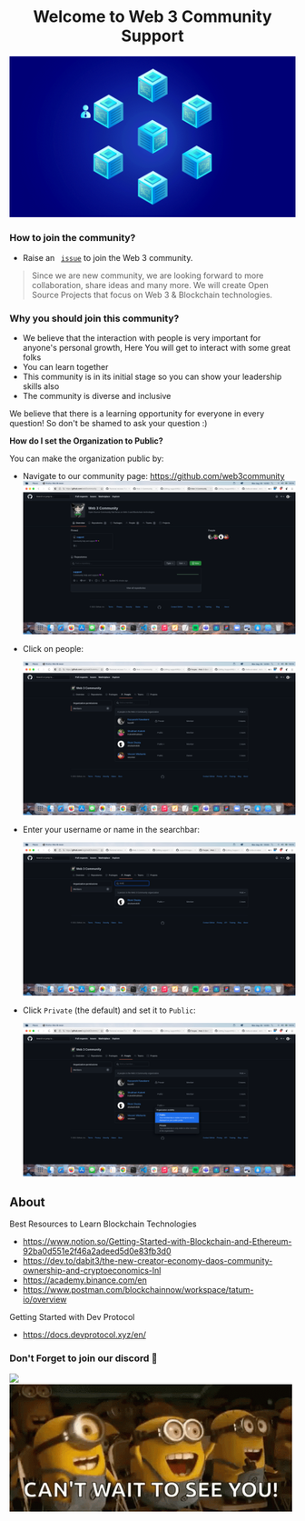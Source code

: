 <h1 align="center"> Welcome to Web 3 Community Support</h1>
<img alt= "Banner" src= "/Images/blockchain.gif">

### How to join the community?

- Raise an <code> [issue](https://github.com/web3community/support/issues/new?assignees=&labels=github-invitation&template=invitation.yml&title=Please+invite+me+to+the+community)</code> to join the Web 3 community.

> Since we are new community, we are looking forward to more collaboration, share ideas and many more. We will create Open Source Projects that focus on Web 3 & Blockchain technologies.

### Why you should join this community?

- We believe that the interaction with people is very important for anyone's personal growth, Here You will get to interact with some great folks 
- You can learn together
- This community is in its initial stage so you can show your leadership skills also
- The community is diverse and inclusive


We believe that there is a learning opportunity for everyone in every question! So don't be shamed to ask your question :)


**How do I set the Organization to Public?** 

You can make the organization public by:  

- Navigate to our community page: https://github.com/web3community
  <img src= "./Images/Step1.png">
- Click on people:
	
	<img src="./Images/Step2.png">

- Enter your username or name in the searchbar:
	
	<img src="./Images/Step 3.png">
  
- Click `Private` (the default) and set it to `Public`:
	
	<img src="./Images/Step4.png">

  
## About

Best Resources to Learn Blockchain Technologies 
- https://www.notion.so/Getting-Started-with-Blockchain-and-Ethereum-92ba0d551e2f46a2adeed5d0e83fb3d0
- https://dev.to/dabit3/the-new-creator-economy-daos-community-ownership-and-cryptoeconomics-lnl
- https://academy.binance.com/en
- https://www.postman.com/blockchainnow/workspace/tatum-io/overview

Getting Started with Dev Protocol
- https://docs.devprotocol.xyz/en/


### Don't Forget to join our discord 💜

<a href="https://discord.gg/3EN2UVE9mH">
   <img src="https://img.shields.io/discord/835424705410236427?logo=discord&style=for-the-badge" target="blank" />
</a>

<img src= "./Images/footer_welcome.gif">
